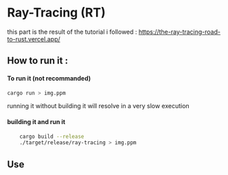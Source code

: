 # Ray-Tracing (RT)
this part is the result of the tutorial i followed : https://the-ray-tracing-road-to-rust.vercel.app/

## How to run it :

#### To run it (not recommanded)
```sh
cargo run > img.ppm
```
running it without building it will resolve in a very slow execution

#### building it and run it
```sh
    cargo build --release
    ./target/release/ray-tracing > img.ppm
```

## Use